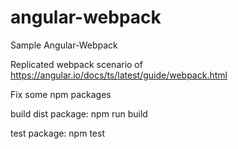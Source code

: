 # angular-webpack
Sample Angular-Webpack

Replicated webpack scenario of https://angular.io/docs/ts/latest/guide/webpack.html

Fix some npm packages

build dist package: npm run build

test package: npm test
